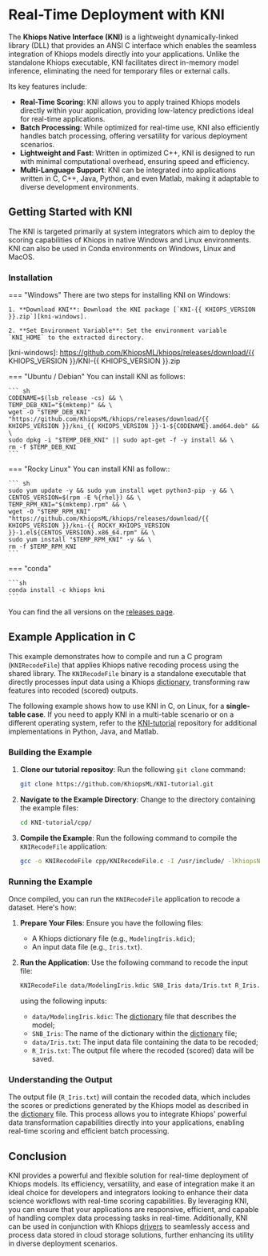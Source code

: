 # Real-Time Deployment with KNI

The **Khiops Native Interface (KNI)** is a lightweight dynamically-linked library (DLL) that provides an ANSI C interface which enables the seamless integration of Khiops models directly into your applications. Unlike the standalone Khiops executable, KNI facilitates direct in-memory model inference, eliminating the need for temporary files or external calls.

Its key features include:

- **Real-Time Scoring**: KNI allows you to apply trained Khiops models directly within your application, providing low-latency predictions ideal for real-time applications.
- **Batch Processing**: While optimized for real-time use, KNI also efficiently handles batch processing, offering versatility for various deployment scenarios.
- **Lightweight and Fast**: Written in optimized C++, KNI is designed to run with minimal computational overhead, ensuring speed and efficiency.
- **Multi-Language Support**: KNI can be integrated into applications written in C, C++, Java, Python, and even Matlab, making it adaptable to diverse development environments.

## Getting Started with KNI

The KNI is targeted primarily at system integrators which aim to deploy the scoring capabilities of Khiops in native Windows and Linux environments. KNI can also be used in Conda environments on Windows, Linux and MacOS.

### Installation

=== "Windows"
    There are two steps for installing KNI on Windows:

    1. **Download KNI**: Download the KNI package [`KNI-{{ KHIOPS_VERSION }}.zip`][kni-windows].
    
    2. **Set Environment Variable**: Set the environment variable `KNI_HOME` to the extracted directory. 

[kni-windows]: https://github.com/KhiopsML/khiops/releases/download/{{ KHIOPS_VERSION }}/KNI-{{ KHIOPS_VERSION }}.zip


=== "Ubuntu / Debian"
    You can install KNI as follows:

    ``` sh
    CODENAME=$(lsb_release -cs) && \
    TEMP_DEB_KNI="$(mktemp)" && \
    wget -O "$TEMP_DEB_KNI" "https://github.com/KhiopsML/khiops/releases/download/{{ KHIOPS_VERSION }}/kni_{{ KHIOPS_VERSION }}-1-${CODENAME}.amd64.deb" && \
    sudo dpkg -i "$TEMP_DEB_KNI" || sudo apt-get -f -y install && \
    rm -f $TEMP_DEB_KNI 
    ```

=== "Rocky Linux"
    You can install KNI as follow::

    ``` sh
    sudo yum update -y && sudo yum install wget python3-pip -y && \
    CENTOS_VERSION=$(rpm -E %{rhel}) && \
    TEMP_RPM_KNI="$(mktemp).rpm" && \
    wget -O "$TEMP_RPM_KNI" "https://github.com/KhiopsML/khiops/releases/download/{{ KHIOPS_VERSION }}/kni-{{ ROCKY_KHIOPS_VERSION }}-1.el${CENTOS_VERSION}.x86_64.rpm" && \
    sudo yum install "$TEMP_RPM_KNI" -y && \
    rm -f $TEMP_RPM_KNI
    ```

=== "conda"

    ```sh
    conda install -c khiops kni
    ```

You can find the all versions on the [releases page][releases].

[releases]: https://github.com/KhiopsML/khiops/releases


## Example Application in C

This example demonstrates how to compile and run a C program (`KNIRecodeFile`) that applies Khiops native recoding process using the shared library. The `KNIRecodeFile` binary is a standalone executable that directly processes input data using a Khiops [dictionary][dico], transforming raw features into recoded (scored) outputs.

[dico]: kdic_intro.md

The following example shows how to use KNI in C, on Linux, for a **single-table case**. If you need to apply KNI in a multi-table scenario or on a different operating system, refer to the [KNI-tutorial][KNI-tutorial-repo] repository for additional implementations in Python, Java, and Matlab.

[KNI-tutorial-repo]: https://github.com/KhiopsML/KNI-tutorial?tab=readme-ov-file

### Building the Example

1. **Clone our tutorial repositoy**: Run the following `git clone` command:
    ```bash
    git clone https://github.com/KhiopsML/KNI-tutorial.git
    ```
2. **Navigate to the Example Directory**: Change to the directory containing the example files:
    ```bash
    cd KNI-tutorial/cpp/
    ```
3. **Compile the Example**: Run the following command to compile the `KNIRecodeFile` application:
   ```bash
   gcc -o KNIRecodeFile cpp/KNIRecodeFile.c -I /usr/include/ -lKhiopsNativeInterface -ldl
   ```

### Running the Example

Once compiled, you can run the `KNIRecodeFile` application to recode a dataset. Here's how:

1. **Prepare Your Files**: Ensure you have the following files:
  
    - A Khiops dictionary file (e.g., `ModelingIris.kdic`);
    - An input data file (e.g., `Iris.txt`).

2. **Run the Application**: Use the following command to recode the input file: 
   ```bash
   KNIRecodeFile data/ModelingIris.kdic SNB_Iris data/Iris.txt R_Iris.txt
   ```
    using the following inputs:

    - `data/ModelingIris.kdic`: The [dictionary][dico] file that describes the model;
    - `SNB_Iris`: The name of the dictionary within the [dictionary][dico] file;
    - `data/Iris.txt`: The input data file containing the data to be recoded;
    - `R_Iris.txt`: The output file where the recoded (scored) data will be saved.

### Understanding the Output

The output file (`R_Iris.txt`) will contain the recoded data, which includes the scores or predictions generated by the Khiops model as described in the [dictionary][dico] file. This process allows you to integrate Khiops' powerful data transformation capabilities directly into your applications, enabling real-time scoring and efficient batch processing.

## Conclusion

KNI provides a powerful and flexible solution for real-time deployment of Khiops models. Its efficiency, versatility, and ease of integration make it an ideal choice for developers and integrators looking to enhance their data science workflows with real-time scoring capabilities. By leveraging KNI, you can ensure that your applications are responsive, efficient, and capable of handling complex data processing tasks in real-time. Additionally, KNI can be used in conjunction with Khiops [drivers][drivers] to seamlessly access and process data stored in cloud storage solutions, further enhancing its utility in diverse deployment scenarios.

[drivers]: ./storage.md
